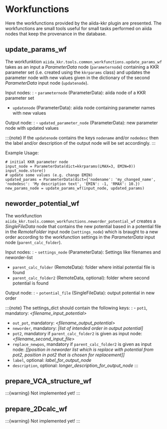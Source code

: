 # Workfunctions

Here the workfunctions provided by the aiida-kkr plugin are presented. The workfunctions are
small tools useful for small tasks performed on aiida nodes that keep the provenance in the
database.

## update_params_wf

The workfunktion `aiida_kkr.tools.common_workfunctions.update_params_wf` takes as an input a
*ParameterData* node (`parameternode`) containing a KKR parameter set (i.e. created using the `kkrparams` class)
and updates the parameter node with new values given in the dictionary of the second
*ParameterData* input node (`updatenode`).

Input nodes:
: - `parameternode` (ParameterData): aiida node of a KKR parameter set
  - `updatenode` (ParameterData): aiida node containing parameter names with new values

Output node:
: - `updated_parameter_node` (ParameterData): new parameter node with updated values

:::{note}
If the `updatenode` contains the keys `nodename` and/or `nodedesc` then the
label and/or description of the output node will be set accordingly.
:::

Example Usage:

```
# initial KKR parameter node
input_node = ParameterData(dict=kkrparams(LMAX=3, EMIN=0))
input_node.store()
# update some values (e.g. change EMIN)
updated_params = ParameterData(dict={'nodename': 'my_changed_name', 'nodedesc': 'My description text', 'EMIN': -1, 'RMAX': 10.})
new_params_node = update_params_wf(input_node, updated_params)
```

## neworder_potential_wf

The workfunction `aiida_kkr.tools.common_workfunctions.neworder_potential_wf` creates a
*SingleFileData* node that contains the new potential based in a potential file in the
*RemoteFolder* input node (`settings_node`) which is braught to a new order according to
the workfunction settings in the *ParameterData* input node (`parent_calc_folder`).

Input nodes:
: - `settings_node` (ParameterData): Settings like filenames and neworder-list
  - `parent_calc_folder` (RemoteData): folder where initial potential file is found
  - `parent_calc_folder2` (RemoteData, optional): folder where second potential is found

Output node:
: - `potential_file` (SingleFileData): output potential in new order

:::{note}
The settings_dict should contain the following keys:
: - `pot1`, mandatory: *\<filename_input_potential>*
  - `out_pot`, mandatory: *\<filename_output_potential>*
  - `neworder`, mandatory: *\[list of intended order in output potential\]*
  - `pot2`, mandatory if `parent_calc_folder2` is given as input node: *\<filename_second_input_file>*
  - `replace_newpos`, mandatory if `parent_calc_folder2` is given as input node: *\[\[position in neworder list which is replace with potential from pot2, position in pot2 that is chosen for replacement\]\]*
  - `label`, optional: *label_for_output_node*
  - `description`, optional: *longer_description_for_output_node*
:::

## prepare_VCA_structure_wf

:::{warning}
Not implemented yet!
:::

## prepare_2Dcalc_wf

:::{warning}
Not implemented yet!
:::
